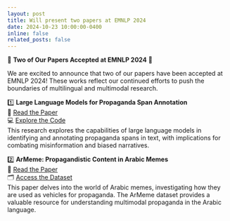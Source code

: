 ```yaml
---
layout: post
title: Will present two papers at EMNLP 2024
date: 2024-10-23 10:00:00-0400
inline: false
related_posts: false
---
```



🎉 **Two of Our Papers Accepted at EMNLP 2024** 🎉

We are excited to announce that two of our papers have been accepted at EMNLP 2024! These works reflect our continued efforts to push the boundaries of multilingual and multimodal research.

1️⃣ **Large Language Models for Propaganda Span Annotation**  
   📄 [Read the Paper](https://arxiv.org/pdf/2311.09812)  
   💻 [Explore the Code](https://github.com/MaramHasanain/llm_prop_annot)  
   This research explores the capabilities of large language models in identifying and annotating propaganda spans in text, with implications for combating misinformation and biased narratives.

2️⃣ **ArMeme: Propagandistic Content in Arabic Memes**  
   📄 [Read the Paper](https://arxiv.org/pdf/2406.03916)  
   🗂️ [Access the Dataset](https://huggingface.co/datasets/QCRI/ArMeme)  
   This paper delves into the world of Arabic memes, investigating how they are used as vehicles for propaganda. The ArMeme dataset provides a valuable resource for understanding multimodal propaganda in the Arabic language.

